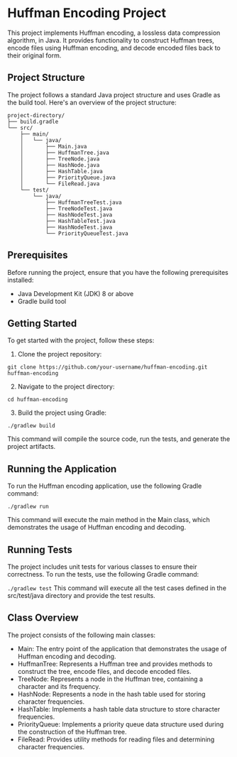 # Huffman Encoding Project
This project implements Huffman encoding, a lossless data compression algorithm, in Java. It provides functionality to construct Huffman trees, encode files using Huffman encoding, and decode encoded files back to their original form.

## Project Structure
The project follows a standard Java project structure and uses Gradle as the build tool. Here's an overview of the project structure:

```
project-directory/
├── build.gradle
└── src/
    ├── main/
    │   └── java/
    │       ├── Main.java
    │       ├── HuffmanTree.java
    │       ├── TreeNode.java
    │       ├── HashNode.java
    │       ├── HashTable.java
    │       ├── PriorityQueue.java
    │       └── FileRead.java
    └── test/
        └── java/
            ├── HuffmanTreeTest.java
            ├── TreeNodeTest.java
            ├── HashNodeTest.java
            ├── HashTableTest.java
            ├── HashNodeTest.java
            └── PriorityQueueTest.java
```
## Prerequisites
Before running the project, ensure that you have the following prerequisites installed:

- Java Development Kit (JDK) 8 or above
- Gradle build tool

## Getting Started
To get started with the project, follow these steps:

1. Clone the project repository:

```git clone https://github.com/your-username/huffman-encoding.git huffman-encoding```

2. Navigate to the project directory:

```cd huffman-encoding```

3. Build the project using Gradle:

```./gradlew build```

This command will compile the source code, run the tests, and generate the project artifacts.
## Running the Application
To run the Huffman encoding application, use the following Gradle command:

```./gradlew run```

This command will execute the main method in the Main class, which demonstrates the usage of Huffman encoding and decoding.

## Running Tests
The project includes unit tests for various classes to ensure their correctness. To run the tests, use the following Gradle command:

```./gradlew test```
This command will execute all the test cases defined in the src/test/java directory and provide the test results.

## Class Overview
The project consists of the following main classes:

* Main: The entry point of the application that demonstrates the usage of Huffman encoding and decoding.
* HuffmanTree: Represents a Huffman tree and provides methods to construct the tree, encode files, and decode encoded files.
* TreeNode: Represents a node in the Huffman tree, containing a character and its frequency.
* HashNode: Represents a node in the hash table used for storing character frequencies.
* HashTable: Implements a hash table data structure to store character frequencies.
* PriorityQueue: Implements a priority queue data structure used during the construction of the Huffman tree.
* FileRead: Provides utility methods for reading files and determining character frequencies.
